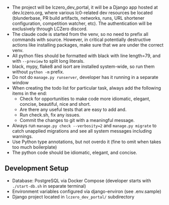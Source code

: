 - The project will be lczero_dev_portal, it will be a Django app hosted at dev.lczero.org, where various lc0-related dev resources be located (blunderbase, PR build artifacts, networks, runs, URL shortener configuration, competition watcher, etc). The authentication will be exclusively through LCZero discord.
- The claude code is started from the venv, so no need to prefix all commands with source. However, in critical potentially destructive actions like installing packages, make sure that we are under the correct venv.
- All python files should be formatted with black with line length=79, and with `--preview` to split long literals.
- black, mypy, flake8 and isort are installed system-wide, so run them without `python -m` prefix.
- Do not do `manage.py runserver`, developer has it running in a separate window
- When creating the todo list for particular task, always add the following items in the end:
  - Check for opportunities to make code more idiomatic, elegant, concise, beautiful, nice and short.
  - Are there any useful tests that are easy to add and.
  - Run check.sh, fix any issues.
  - Commit the changes to git with a meaningful message.
- Always run `manage.py check --verbosity=2` and `manage.py migrate` to catch unapplied migrations and see all system messages including warnings.
- Use Python type annotations, but not overdo it (fine to omit when takes too much boilerplate)
- The python code should be idiomatic, elegant, and concise.

## Development Setup
- Database: PostgreSQL via Docker Compose (developer starts with `./start-db.sh` in separate terminal)
- Environment variables configured via django-environ (see .env.sample)
- Django project located in `lczero_dev_portal/` subdirectory